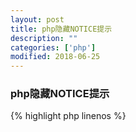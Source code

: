 ```yaml
---
layout: post
title: php隐藏NOTICE提示
description: ""
categories: ['php']
modified: 2018-06-25
---
```


### php隐藏NOTICE提示

{% highlight php linenos %}
<?php
error_reporting(E_ALL || ~E_NOTICE);
error_reporting(E_ERROR | E_WARNING | E_PARSE);
{% endhighlight %}